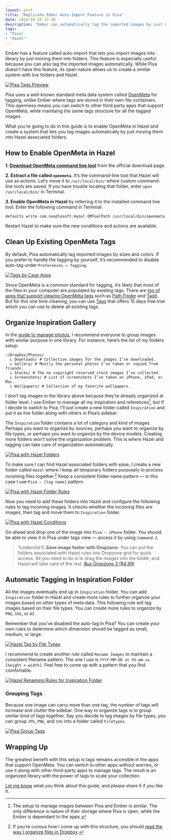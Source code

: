 ```yaml
---
layout: post
title: "Replicate Ember Auto-Import Feature in Pixa"
date: 2014-09-10 22:30
description: "Ember can automatically tag the imported images by just moving files into selected folders. You can do more than just tagging with Pixa and Hazel."
tags:
- "Pixa"
- "Hazel"
---
```


Ember has a feature called auto-import that lets you import images into library by just moving them into folders. This feature is especially useful because you can also tag the imported images automatically. While Pixa doesn’t have this feature, its open nature allows us to create a similar system with live folders and Hazel.

<!-- more -->

 [ ![Pixa Tags Preview][183245] ](http://images.sayzlim.net/2014/09/hazel_pixa_preview.jpg "Pixa Tags Preview")

[183245]: http://images.sayzlim.net/2014/09/hazel_pixa_preview.jpg "Pixa Tags Preview"

Pixa uses a well-known standard meta data system called [OpenMeta](http://code.google.com/p/openmeta/ "openmeta - OpenMeta is an OS X standard for adding tags, ratings ...") for tagging, unlike Ember where tags are stored in their own file containers. This openness means you can switch to other third party apps that support OpenMeta, while maintaing the same tags structure for all the tagged images.

What you’re going to do in this guide is to enable OpenMeta in Hazel and create a system that lets you tag images automatically by just moving them into Hazel associated folders. 

## How to Enable OpenMeta in Hazel
**1. [Download OpenMeta command line tool](http://code.google.com/p/openmeta/downloads/list "Downloads - openmeta - OpenMeta is an OS X ... - Google Code")** from the official download page.

**2. Extract a file called `openmeta`.** It’s the command-line tool that Hazel will use as actions. Let’s move it to `/usr/local/bin/` where custom command-line tools are saved. If you have trouble locating that folder, enter `open /usr/local/bin/` in Terminal.

**3. Enable OpenMeta in Hazel** by referring it to the installed command line tool. Enter the following command in Terminal:
	
	defaults write com.noodlesoft.Hazel OMToolPath /usr/local/bin/openmeta

Restart Hazel to make sure the new conditions and actions are available.

## Clean Up Existing OpenMeta Tags

By default, Pixa automatically tag imported images by sizes and colors. If you prefer to handle the tagging by yourself, it’s recommended to disable auto-tag under `Preferences » Tagging`.

[ ![Tags by Case Apps][204609] ](http://images.sayzlim.net/2014/09/tags_preview.jpg "Tags by Case Apps")

[204609]: http://images.sayzlim.net/2014/09/tags_preview.jpg "Tags by Case Apps"

Since OpenMeta is a common standard for tagging, it’s likely that most of the files in your computer are populated by existing tags. There are [ton of apps that support viewing OpenMeta tags](https://code.google.com/p/openmeta/wiki/OpenMetaApplications "OpenMetaApplications - openmeta - A list of ... - Google Code") such as [Path Finder](http://www.cocoatech.com/ "Path Finder 7 by Cocoatech") and [TagIt](http://www.ironicsoftware.com/tagit/ "Tagit : Ironic Software"). But for this one time cleaning, you can use [Tags](http://www.caseapps.com/tags/ "Tags - Simply Organized - Case Apps") that offers 15 days free trial which you can use to delete all existing tags.

## Organize Inspiration Gallery

In the [guide to manage photos](http://sayzlim.net/digitalshelf/photos "Manage Your Photos - Sayz Lim"), I recommend everyone to group images with similar purpose in one library. For instance, here’s the list of my folders setup:

```
~/Dropbox/Photos/
  ↳ Downloads/ # Collective images for the images I’ve downloaded.
  ↳ Gallery/ # Mostly the personal photos I’ve taken or copied from friends.
  ↳ Stocks/ # The no copyright reserved stock images I’ve collected.
  ↳ Screenshots/ # List of screenshots I’ve taken on iPhone, iPad, or Mac.
  ↳ Wallpapers/ # Collection of my favorite wallpapers.
```

I don’t tag images in the library above because they’re already organized at folder level. I use Ember to manage all my inspiration and references[^2], but if I decide to switch to Pixa, I’ll just create a new folder called `Inspiration` and put it as live folder along with others in Pixa’s sidebar.

The `Inspiration` folder contains a lot of category and kind of images. Perhaps you want to organize by sources, perhaps you want to organize by file types, or perhaps you want to organize by the device models. Creating more folders won’t solve the organization problem. This is where Hazel and tagging can take care of organization automatically.

[ ![Pixa with Hazel Folders][183329] ](http://images.sayzlim.net/2014/09/hazel_pixa_folders.jpg "Pixa with Hazel Folders")

[183329]: http://images.sayzlim.net/2014/09/hazel_pixa_folders.jpg "Pixa with Hazel Folders"

To make sure I can find Hazel associated folders with ease, I create a new folder called `Hazel` where I keep all temporary folders purposely to process incoming files together.[^1] Keep a consistent folder name pattern — in this case I use `Pixa – [tag name]` pattern.

[ ![Pixa with Hazel Folder Rules][183429] ](http://images.sayzlim.net/2014/09/hazel_pixa_tag.jpg "Pixa with Hazel Folder Rules")

[183429]: http://images.sayzlim.net/2014/09/hazel_pixa_tag.jpg "Pixa with Hazel Folder Rules"

Now you need to add these folders into Hazel and configure the following rules to tag incoming images. It checks whether the incoming files are images, then tag and move them to `Inspiration` folder.

[ ![Pixa with Hazel Conditions][183456] ](http://images.sayzlim.net/2014/09/hazel_pixa_tag_rules.jpg "Pixa with Hazel Conditions")

[183456]: http://images.sayzlim.net/2014/09/hazel_pixa_tag_rules.jpg "Pixa with Hazel Conditions"

Go ahead and drop one of the image into `Pixa – iPhone` folder. You should be able to view it in Pixa under tags view — access it by using `Command-2`.

> %sidenote%
> **Save image faster with Dropzone:** You can put the folders associated with Hazel rules into Dropzone grid for quick access. All you need to do is to drag the images into the folder, and Hazel will take care of the rest. [Buy Dropzone 3 ($4.99)](https://itunes.apple.com/us/app/dropzone-3/id695406827?mt=12&at=11ld6n&ct=dropzone+3 "Mac App Store –Dropzone 3")

## Automatic Tagging in Inspiration Folder

All the images eventually end up in `Inspiration` folder. You can add `Inspiration` folder in Hazel and create more rules to further organize your images based on other types of meta data. This following rule will tag images based on their file types. You can create more rules to organize by `PNG`, `SVG`, or `AI`.

Remember that you’ve disabled the auto-tag in Pixa? You can create your own rules to determine which dimension should be tagged as small, medium, or large.

[ ![Hazel Tag by File Types][214427] ](http://images.sayzlim.net/2014/09/hazel_pixa_tag_filetype.jpg "Hazel Tag by File Types")

[214427]: http://images.sayzlim.net/2014/09/hazel_pixa_tag_filetype.jpg "Hazel Tag by File Types"

I recommend to create another rule called `Rename Images` to maintain a consistent filename pattern. The one I use is `YYYY-MM-DD at hh.mm.ss [height × width]`. Feel free to come up with a pattern that you find comfortable.

[ ![Hazel Renaming Rules for Inspiration Folder][183529] ](http://images.sayzlim.net/2014/09/hazel_pixa_inspiration.jpg "Hazel Renaming Rules for Inspiration Folder")

[183529]: http://images.sayzlim.net/2014/09/hazel_pixa_inspiration.jpg "Hazel Renaming Rules for Inspiration Folder"

### Grouping Tags

Because one image can carry more than one tag, the number of tags will increase and clutter the sidebar. One way to organize tags is to group similar kind of tags together. Say you decide to tag images by file types, you can group `JPG`, `PNG`, and `SVG` into a folder called `Filetypes`.

[ ![Pixa Group Tags][214449] ](http://images.sayzlim.net/2014/09/hazel_pixa_group_tags.jpg "Pixa Group Tags")

[214449]: http://images.sayzlim.net/2014/09/hazel_pixa_group_tags.jpg "Pixa Group Tags"


## Wrapping Up

The greatest benefit with this setup is tags remains accesible in the apps that support OpenMeta. You can switch to other apps without worries, or use it along with other third-party apps to manage tags. The result is an organized library with the power of tags to scale your collection.


[Let me know](http://sayzlim.net/contact "Contact - Sayz Lim") what you think about this guide, and please share it if you like it.

[^1]: If you’re curious how I come up with this structure, you should [read the way I organize files in Dropbox](http://sayzlim.net/organize-files-in-dropbox "How I Organize Files in Dropbox - Sayz Lim").

[^2]: The setup to manage images between Pixa and Ember is similar. The only difference is nature of their storage where Pixa is open, while the Ember is dependant to the apps.